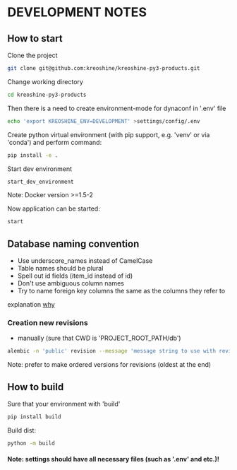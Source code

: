 # DEVELOPMENT NOTES

## How to start

Clone the project
```bash
git clone git@github.com:kreoshine/kreoshine-py3-products.git
```

Change working directory
```bash
cd kreoshine-py3-products
```

Then there is a need to create environment-mode for dynaconf in '.env' file
``` bash
echo 'export KREOSHINE_ENV=DEVELOPMENT' >settings/config/.env
```

Create python virtual environment (with pip support, e.g. 'venv' or via 'conda')
and perform command:
``` bash
pip install -e .
```

Start dev environment
``` bash
start_dev_environment
```
Note: Docker version >=1.5-2

Now application can be started:
``` bash
start
```

## Database naming convention
- Use underscore_names instead of CamelCase
- Table names should be plural
- Spell out id fields (item_id instead of id)
- Don't use ambiguous column names
- Try to name foreign key columns the same as the columns they refer to

explanation [why](https://www.baeldung.com/sql/database-table-column-naming-conventions)

### Creation new revisions
- manually (sure that CWD is 'PROJECT_ROOT_PATH/db')
```bash
alembic -n 'public' revision --message 'message string to use with revision'
```
Note: prefer to make ordered versions for revisions (oldest at the end)

## How to build

Sure that your environment with 'build'
``` bash
pip install build
```

Build dist:
``` bash
python -m build
```

#### Note: settings should have all necessary files (such as '.env' and etc.)!